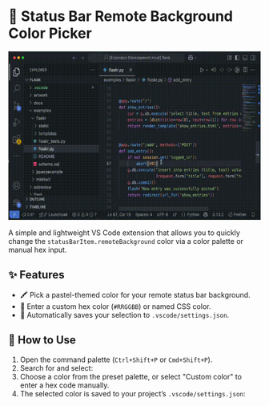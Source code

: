 # 🎨 Status Bar Remote Background Color Picker

![Demo](https://raw.githubusercontent.com/npi3pak/vscode-statusbar-color-plugin/refs/heads/main/assets/demo.gif)

A simple and lightweight VS Code extension that allows you to quickly change the `statusBarItem.remoteBackground` color via a color palette or manual hex input.


## ✨ Features

-   🖍️ Pick a pastel-themed color for your remote status bar background.
-   🎨 Enter a custom hex color (`#RRGGBB`) or named CSS color.
-   💾 Automatically saves your selection to `.vscode/settings.json`.

## 🚀 How to Use

1. Open the command palette (`Ctrl+Shift+P` or `Cmd+Shift+P`).
2. Search for and select:
3. Choose a color from the preset palette, or select "Custom color" to enter a hex code manually.
4. The selected color is saved to your project’s `.vscode/settings.json`: